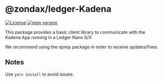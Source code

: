 # @zondax/ledger-Kadena

[![License](https://img.shields.io/badge/License-Apache%202.0-blue.svg)](https://opensource.org/licenses/Apache-2.0)
[![npm version](https://badge.fury.io/js/%40zondax%2Fledger-Kadena.svg)](https://badge.fury.io/js/%40zondax%2Fledger-Kadena)

This package provides a basic client library to communicate with the Kadena App running in a Ledger Nano S/X

We recommend using the npmjs package in order to receive updates/fixes.

## Notes

Use `yarn install` to avoid issues.
